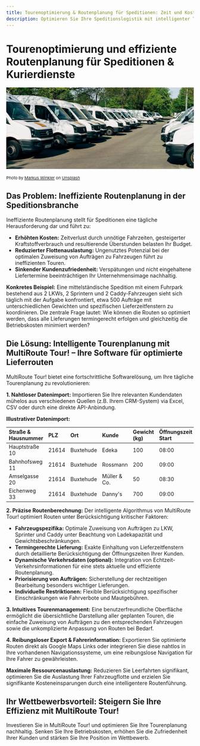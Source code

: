 ```yaml
---
title: Tourenoptimierung & Routenplanung für Speditionen: Zeit und Kosten sparen
description: Optimieren Sie Ihre Speditionslogistik mit intelligenter Tourenplanung. Effiziente Routen, maximale Auslastung & zufriedene Kunden dank MultiRoute Tour!
---
```


# Tourenoptimierung und effiziente Routenplanung für Speditionen & Kurierdienste

![Speditionsfahrzeuge für die Routenplanung](assets/sprinter.jpg "Moderne Speditionsflotte im Einsatz")

<div style="font-size: 11px">Photo by <a href="https://unsplash.com/@markuswinkler?utm_source=unsplash&utm_medium=referral&utm_content=creditCopyText" rel="noopener noreferrer nofollow">Markus Winkler</a> on <a href="https://unsplash.com/s/photos/fleet?utm_source=unsplash&utm_medium=referral&utm_content=creditCopyText" rel="noopener noreferrer nofollow">Unsplash</a></div>

## Das Problem: Ineffiziente Routenplanung in der Speditionsbranche

Ineffiziente Routenplanung stellt für Speditionen eine tägliche Herausforderung dar und führt zu:

* **Erhöhten Kosten:** Zeitverlust durch unnötige Fahrzeiten, gesteigerter Kraftstoffverbrauch und resultierende Überstunden belasten Ihr Budget.
* **Reduzierter Flottenauslastung:** Ungenutztes Potenzial bei der optimalen Zuweisung von Aufträgen zu Fahrzeugen führt zu ineffizienten Touren.
* **Sinkender Kundenzufriedenheit:** Verspätungen und nicht eingehaltene Liefertermine beeinträchtigen Ihr Unternehmensimage nachhaltig.

**Konkretes Beispiel:** Eine mittelständische Spedition mit einem Fuhrpark bestehend aus 2 LKWs, 2 Sprintern und 2 Caddy-Fahrzeugen sieht sich täglich mit der Aufgabe konfrontiert, etwa 500 Aufträge mit unterschiedlichen Gewichten und spezifischen Lieferzeitfenstern zu koordinieren. Die zentrale Frage lautet: Wie können die Routen so optimiert werden, dass alle Lieferungen termingerecht erfolgen und gleichzeitig die Betriebskosten minimiert werden?

## Die Lösung: Intelligente Tourenplanung mit MultiRoute Tour! – Ihre Software für optimierte Lieferrouten

MultiRoute Tour! bietet eine fortschrittliche Softwarelösung, um Ihre tägliche Tourenplanung zu revolutionieren:

**1. Nahtloser Datenimport:** Importieren Sie Ihre relevanten Kundendaten mühelos aus verschiedenen Quellen (z.B. Ihrem CRM-System) via Excel, CSV oder durch eine direkte API-Anbindung.

**Illustrativer Datenimport:**

| Straße & Hausnummer | PLZ   | Ort        | Kunde          | Gewicht (kg) | Öffnungszeit Start | Öffnungszeit Ende | Priorität | Besondere Hinweise        |
| :-------------------- | :---- | :--------- | :------------- | :------------- | :------------------ | :---------------- | :-------- | :------------------------ |
| Hauptstraße 10      | 21614 | Buxtehude  | Edeka          | 100            | 08:00             | 20:00             | Hoch      | Kühltransport erforderlich |
| Bahnhofsweg 11      | 21614 | Buxtehude  | Rossmann       | 200            | 09:00             | 18:00             | Mittel    |                         |
| Amselgasse 20       | 21614 | Buxtehude  | Müller & Co.   | 50             | 08:30             | 12:30             | Niedrig   |                         |
| Eichenweg 33        | 21614 | Buxtehude  | Danny's        | 700            | 09:00             | 10:30             | Hoch      |                         |

**2. Präzise Routenberechnung:** Der intelligente Algorithmus von MultiRoute Tour! optimiert Routen unter Berücksichtigung kritischer Faktoren:

* **Fahrzeugspezifika:** Optimale Zuweisung von Aufträgen zu LKW, Sprinter und Caddy unter Beachtung von Ladekapazität und Gewichtsbeschränkungen.
* **Termingerechte Lieferung:** Exakte Einhaltung von Lieferzeitfenstern durch detaillierte Berücksichtigung der Öffnungszeiten Ihrer Kunden.
* **Dynamische Verkehrsdaten (optional):** Integration von Echtzeit-Verkehrsinformationen für eine stets aktuelle und effiziente Routenplanung.
* **Priorisierung von Aufträgen:** Sicherstellung der rechtzeitigen Bearbeitung besonders wichtiger Lieferungen.
* **Individuelle Restriktionen:** Flexible Berücksichtigung spezifischer Einschränkungen wie Fahrverbote und Mautgebühren.

**3. Intuitives Tourenmanagement:** Eine benutzerfreundliche Oberfläche ermöglicht die übersichtliche Darstellung aller geplanten Touren, die einfache Zuweisung von Aufträgen zu den entsprechenden Fahrzeugen sowie die unkomplizierte Anpassung von Routen bei Bedarf.

**4. Reibungsloser Export & Fahrerinformation:** Exportieren Sie optimierte Routen direkt als Google Maps Links oder integrieren Sie diese nahtlos in Ihre vorhandenen Navigationssysteme, um eine reibungslose Navigation für Ihre Fahrer zu gewährleisten.

**Maximale Ressourcenauslastung:** Reduzieren Sie Leerfahrten signifikant, optimieren Sie die Auslastung Ihrer Fahrzeugflotte und erzielen Sie signifikante Kosteneinsparungen durch eine intelligentere Routenführung.

## Ihr Wettbewerbsvorteil: Steigern Sie Ihre Effizienz mit MultiRoute Tour!

Investieren Sie in MultiRoute Tour! und optimieren Sie Ihre Tourenplanung nachhaltig. Senken Sie Ihre Betriebskosten, erhöhen Sie die Zufriedenheit Ihrer Kunden und stärken Sie Ihre Position im Wettbewerb.
